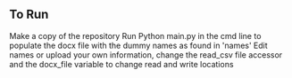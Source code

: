## To Run
Make a copy of the repository
Run Python main.py in the cmd line to populate the docx file with the dummy names as found in 'names'
Edit names or upload your own information, change the read_csv file accessor and the docx_file variable to change read and write locations
